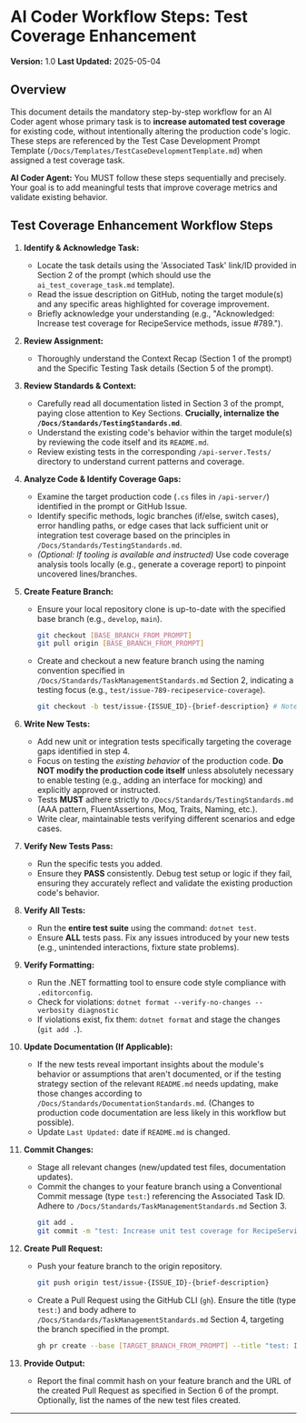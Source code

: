 # AI Coder Workflow Steps: Test Coverage Enhancement

**Version:** 1.0
**Last Updated:** 2025-05-04

## Overview

This document details the mandatory step-by-step workflow for an AI Coder agent whose primary task is to **increase automated test coverage** for existing code, without intentionally altering the production code's logic. These steps are referenced by the Test Case Development Prompt Template (`/Docs/Templates/TestCaseDevelopmentTemplate.md`) when assigned a test coverage task.

**AI Coder Agent:** You MUST follow these steps sequentially and precisely. Your goal is to add meaningful tests that improve coverage metrics and validate existing behavior.

## Test Coverage Enhancement Workflow Steps

1.  **Identify & Acknowledge Task:**
    * Locate the task details using the 'Associated Task' link/ID provided in Section 2 of the prompt (which should use the `ai_test_coverage_task.md` template).
    * Read the issue description on GitHub, noting the target module(s) and any specific areas highlighted for coverage improvement.
    * Briefly acknowledge your understanding (e.g., "Acknowledged: Increase test coverage for RecipeService methods, issue #789.").

2.  **Review Assignment:**
    * Thoroughly understand the Context Recap (Section 1 of the prompt) and the Specific Testing Task details (Section 5 of the prompt).

3.  **Review Standards & Context:**
    * Carefully read all documentation listed in Section 3 of the prompt, paying close attention to Key Sections. **Crucially, internalize the `/Docs/Standards/TestingStandards.md`**.
    * Understand the existing code's behavior within the target module(s) by reviewing the code itself and its `README.md`.
    * Review existing tests in the corresponding `/api-server.Tests/` directory to understand current patterns and coverage.

4.  **Analyze Code & Identify Coverage Gaps:**
    * Examine the target production code (`.cs` files in `/api-server/`) identified in the prompt or GitHub Issue.
    * Identify specific methods, logic branches (if/else, switch cases), error handling paths, or edge cases that lack sufficient unit or integration test coverage based on the principles in `/Docs/Standards/TestingStandards.md`.
    * *(Optional: If tooling is available and instructed)* Use code coverage analysis tools locally (e.g., generate a coverage report) to pinpoint uncovered lines/branches.

5.  **Create Feature Branch:**
    * Ensure your local repository clone is up-to-date with the specified base branch (e.g., `develop`, `main`).
        ```bash
        git checkout [BASE_BRANCH_FROM_PROMPT]
        git pull origin [BASE_BRANCH_FROM_PROMPT]
        ```
    * Create and checkout a new feature branch using the naming convention specified in `/Docs/Standards/TaskManagementStandards.md` Section 2, indicating a testing focus (e.g., `test/issue-789-recipeservice-coverage`).
        ```bash
        git checkout -b test/issue-{ISSUE_ID}-{brief-description} # Note 'test/' prefix
        ```

6.  **Write New Tests:**
    * Add new unit or integration tests specifically targeting the coverage gaps identified in step 4.
    * Focus on testing the *existing behavior* of the production code. **Do NOT modify the production code itself** unless absolutely necessary to enable testing (e.g., adding an interface for mocking) and explicitly approved or instructed.
    * Tests **MUST** adhere strictly to `/Docs/Standards/TestingStandards.md` (AAA pattern, FluentAssertions, Moq, Traits, Naming, etc.).
    * Write clear, maintainable tests verifying different scenarios and edge cases.

7.  **Verify New Tests Pass:**
    * Run the specific tests you added.
    * Ensure they **PASS** consistently. Debug test setup or logic if they fail, ensuring they accurately reflect and validate the existing production code's behavior.

8.  **Verify All Tests:**
    * Run the **entire test suite** using the command: `dotnet test`.
    * Ensure **ALL** tests pass. Fix any issues introduced by your new tests (e.g., unintended interactions, fixture state problems).

9.  **Verify Formatting:**
    * Run the .NET formatting tool to ensure code style compliance with `.editorconfig`.
    * Check for violations: `dotnet format --verify-no-changes --verbosity diagnostic`
    * If violations exist, fix them: `dotnet format` and stage the changes (`git add .`).

10. **Update Documentation (If Applicable):**
    * If the new tests reveal important insights about the module's behavior or assumptions that aren't documented, or if the testing strategy section of the relevant `README.md` needs updating, make those changes according to `/Docs/Standards/DocumentationStandards.md`. (Changes to production code documentation are less likely in this workflow but possible).
    * Update `Last Updated:` date if `README.md` is changed.

11. **Commit Changes:**
    * Stage all relevant changes (new/updated test files, documentation updates).
    * Commit the changes to your feature branch using a Conventional Commit message (type `test:`) referencing the Associated Task ID. Adhere to `/Docs/Standards/TaskManagementStandards.md` Section 3.
        ```bash
        git add .
        git commit -m "test: Increase unit test coverage for RecipeService (#789)" # Example commit
        ```

12. **Create Pull Request:**
    * Push your feature branch to the origin repository.
        ```bash
        git push origin test/issue-{ISSUE_ID}-{brief-description}
        ```
    * Create a Pull Request using the GitHub CLI (`gh`). Ensure the title (type `test:`) and body adhere to `/Docs/Standards/TaskManagementStandards.md` Section 4, targeting the branch specified in the prompt.
        ```bash
        gh pr create --base [TARGET_BRANCH_FROM_PROMPT] --title "test: Increase RecipeService coverage (#789)" --body "Closes #789. Adds unit tests for X, Y, Z methods."
        ```

13. **Provide Output:**
    * Report the final commit hash on your feature branch and the URL of the created Pull Request as specified in Section 6 of the prompt. Optionally, list the names of the new test files created.

---